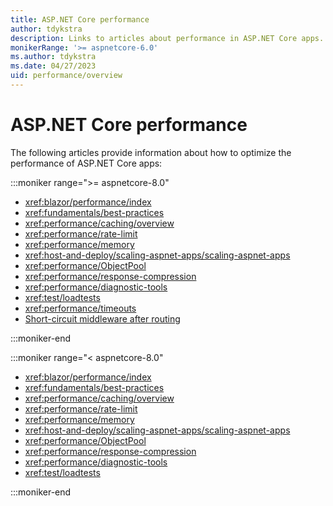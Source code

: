 ```yaml
---
title: ASP.NET Core performance
author: tdykstra
description: Links to articles about performance in ASP.NET Core apps.
monikerRange: '>= aspnetcore-6.0'
ms.author: tdykstra
ms.date: 04/27/2023
uid: performance/overview
---
```

# ASP.NET Core performance

The following articles provide information about how to optimize the performance of ASP.NET Core apps:

:::moniker range=">= aspnetcore-8.0"

* <xref:blazor/performance/index>
* <xref:fundamentals/best-practices>
* <xref:performance/caching/overview>
* <xref:performance/rate-limit>
* <xref:performance/memory>
* <xref:host-and-deploy/scaling-aspnet-apps/scaling-aspnet-apps>
* <xref:performance/ObjectPool>
* <xref:performance/response-compression>
* <xref:performance/diagnostic-tools>
* <xref:test/loadtests>
* <xref:performance/timeouts>
* [Short-circuit middleware after routing](xref:fundamentals/routing#short-circuit-middleware-after-routing)

:::moniker-end

:::moniker range="< aspnetcore-8.0"

* <xref:blazor/performance/index>
* <xref:fundamentals/best-practices>
* <xref:performance/caching/overview>
* <xref:performance/rate-limit>
* <xref:performance/memory>
* <xref:host-and-deploy/scaling-aspnet-apps/scaling-aspnet-apps>
* <xref:performance/ObjectPool>
* <xref:performance/response-compression>
* <xref:performance/diagnostic-tools>
* <xref:test/loadtests>

:::moniker-end
